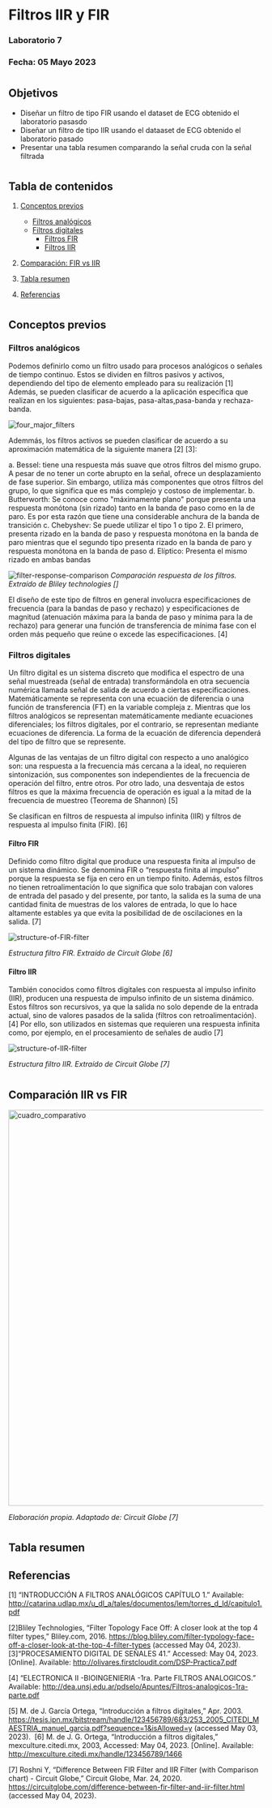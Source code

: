 # Filtros IIR y FIR

### Laboratorio 7

### Fecha: 05 Mayo 2023

#
## Objetivos
* Diseñar un filtro de tipo FIR usando el dataset de ECG obtenido el laboratorio pasasdo
* Diseñar un filtro de tipo IIR usando el dataaset de ECG obtenido el laboratorio pasado 
* Presentar una tabla resumen comparando la señal cruda con la señal filtrada  

#

## Tabla de contenidos

1. [Conceptos previos](https://github.com/EduMV/ISB-G3/blob/main/Documentaci%C3%B3n/Lab7_Filtros_IIR_FIR/Laboratorio7.md#conceptos-previos)

    * [Filtros analógicos](https://github.com/EduMV/ISB-G3/blob/main/Documentaci%C3%B3n/Lab7_Filtros_IIR_FIR/Laboratorio7.md#filtros-anal%C3%B3gicos)
    * [Filtros digitales](https://github.com/EduMV/ISB-G3/blob/main/Documentaci%C3%B3n/Lab7_Filtros_IIR_FIR/Laboratorio7.md#filtros-digitales)
      * [Filtros FIR](https://github.com/EduMV/ISB-G3/blob/main/Documentaci%C3%B3n/Lab7_Filtros_IIR_FIR/Laboratorio7.md#filtro-fir)
      * [Filtros IIR](https://github.com/EduMV/ISB-G3/blob/main/Documentaci%C3%B3n/Lab7_Filtros_IIR_FIR/Laboratorio7.md#filtro-iir)

 
 2. [Comparación: FIR vs IIR](https://github.com/EduMV/ISB-G3/blob/main/Documentaci%C3%B3n/Lab7_Filtros_IIR_FIR/Laboratorio7.md#comparaci%C3%B3n-iir-vs-fir)
 
 3. [Tabla resumen](https://github.com/EduMV/ISB-G3/blob/main/Documentaci%C3%B3n/L5_EEG/Laboratorio5.md#referencias) 
 
 4. [Referencias](https://github.com/EduMV/ISB-G3/blob/main/Documentaci%C3%B3n/Lab7_Filtros_IIR_FIR/Laboratorio7.md#referencias) 


#

## Conceptos previos


### Filtros analógicos
Podemos definirlo como un filtro usado para procesos analógicos o señales de tiempo continuo. Estos se dividen en filtros pasivos y activos, dependiendo del tipo de elemento empleado para su realización [1]
Además, se pueden clasificar de acuerdo a la aplicación específica que realizan en los siguientes: pasa-bajas, pasa-altas,pasa-banda y rechaza-banda.

![four_major_filters](https://user-images.githubusercontent.com/89672526/236079088-30b7a022-c477-40c4-b70f-d155825426e6.jpeg)

Ademmás, los filtros activos se pueden clasificar de acuerdo a su aproximación matemática de la siguiente manera [2] [3]:

a. Bessel:  tiene una respuesta más suave que otros filtros del mismo grupo. A pesar de no tener un corte abrupto en la señal, ofrece un desplazamiento de fase superior. Sin embargo, utiliza más componentes que otros filtros del grupo, lo que significa que es más complejo y costoso de implementar.
b. Butterworth: Se conoce como "máximamente plano" porque presenta una respuesta monótona (sin rizado) tanto en la banda de paso como en la de paro. Es por esta razón que tiene una considerable anchura de la banda de transición
c. Chebyshev: Se puede utilizar el tipo 1 o tipo 2. El primero, presenta rizado en la banda de paso y respuesta monótona en la banda de paro mientras que el segundo tipo presenta rizado en la banda de paro y respuesta monótona en la banda de paso 
d. Elíptico: Presenta el mismo rizado en ambas bandas


![filter-response-comparison](https://user-images.githubusercontent.com/89672526/236115449-cf3dec28-1a56-4390-8139-94c76e3ea64a.png)
*Comparación respuesta de los filtros. Extraído de Bliley technologies []*



El diseño de este tipo de filtros en general involucra especificaciones de frecuencia (para la bandas de paso y rechazo) y especificaciones de magnitud (atenuación máxima para la banda de paso y mínima para la de rechazo) para generar una función de transferencia de mínima fase con el orden más pequeño que reúne o excede las especificaciones. [4]

### Filtros digitales

Un filtro digital es un sistema discreto que modifica el espectro de una señal muestreada (señal de entrada) transformándola en otra secuencia numérica llamada señal de salida de acuerdo a ciertas especificaciones. Matemáticamente se representa con una ecuación de diferencia o una función de transferencia (FT) en la variable compleja z. Mientras que los filtros analógicos se representan matemáticamente mediante ecuaciones diferenciales; los filtros digitales, por el contrario, se representan mediante ecuaciones de diferencia. La forma de la ecuación de diferencia dependerá del tipo de filtro que se represente.

Algunas de las ventajas de un filtro digital con respecto a uno analógico son: una respuesta a la frecuencia más cercana a la ideal, no requieren sintonización, sus componentes son independientes de la frecuencia de operación del filtro, entre otros. Por otro lado, una desventaja de estos filtros es que la máxima frecuencia de operación es igual a la mitad de la frecuencia de muestreo (Teorema de Shannon) [5]

Se clasifican en filtros de respuesta al impulso infinita (IIR) y filtros de respuesta al impulso finita (FIR). [6]


#### Filtro FIR

Definido como filtro digital que produce una respuesta finita al impulso de un sistema dinámico. Se denomina FIR o “respuesta finita al impulso” porque la respuesta se fija en cero en un tiempo finito. Además, estos filtros no tienen retroalimentación lo que significa que solo trabajan con valores de entrada del pasado y del presente, por tanto, la salida es la suma de una cantidad finita de muestras de los valores de entrada, lo que lo hace altamente estables ya que evita la posibilidad de de oscilaciones en la salida. [7]

![structure-of-FIR-filter](https://user-images.githubusercontent.com/89672526/236084136-94ee7cd8-3965-4c4c-bbaa-5190511e978b.jpg)

*Estructura filtro FIR. Extraído de Circuit Globe [6]*

#### Filtro IIR

También conocidos como  filtros digitales con respuesta al impulso infinito (IIR), producen una respuesta de impulso infinito de un sistema dinámico. Estos filtros son recursivos, ya que la salida no solo depende de la entrada actual, sino de valores pasados de la salida (filtros con retroalimentación). [4] Por ello, son utilizados en sistemas que requieren una respuesta infinita como, por ejemplo, en el procesamiento de señales de audio [7]


![structure-of-IIR-filter](https://user-images.githubusercontent.com/89672526/236084195-e633ec51-9a22-43ff-b0cc-406a6d73c685.jpg)

*Estructura filtro IIR. Extraído de Circuit Globe [7]*

#
## Comparación IIR vs FIR

<img width="781" alt="cuadro_comparativo" src="https://user-images.githubusercontent.com/89672526/236084473-6c2f9ab5-c446-46f4-bd53-37f105c2d050.png">

*Elaboración propia. Adaptado de: Circuit Globe [7]*

#
## Tabla resumen



## Referencias

[1] “INTRODUCCIÓN A FILTROS ANALÓGICOS CAPÍTULO 1.” Available: http://catarina.udlap.mx/u_dl_a/tales/documentos/lem/torres_d_ld/capitulo1.pdf

[2]Bliley Technologies, “Filter Topology Face Off: A closer look at the top 4 filter types,” Bliley.com, 2016. https://blog.bliley.com/filter-typology-face-off-a-closer-look-at-the-top-4-filter-types (accessed May 04, 2023).
‌
[3]“PROCESAMIENTO DIGITAL DE SEÑALES 41.” Accessed: May 04, 2023. [Online]. Available: http://olivares.firstcloudit.com/DSP-Practica7.pdf

[4] “ELECTRONICA II -BIOINGENIERIA -1ra. Parte FILTROS ANALOGICOS.” Available: http://dea.unsj.edu.ar/pdselo/Apuntes/Filtros-analogicos-1ra-parte.pdf

[5] M. de J. García Ortega, “Introducción a filtros digitales,” Apr. 2003. https://tesis.ipn.mx/bitstream/handle/123456789/683/253_2005_CITEDI_MAESTRIA_manuel_garcia.pdf?sequence=1&isAllowed=y (accessed May 03, 2023).
‌
[6] M. de J. G. Ortega, “Introducción a filtros digitales,” mexculture.citedi.mx, 2003, Accessed: May 04, 2023. [Online]. Available: http://mexculture.citedi.mx/handle/123456789/1466


[7] Roshni Y, “Difference Between FIR Filter and IIR Filter (with Comparison chart) - Circuit Globe,” Circuit Globe, Mar. 24, 2020. https://circuitglobe.com/difference-between-fir-filter-and-iir-filter.html (accessed May 04, 2023).




